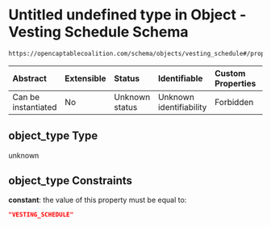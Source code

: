 # Untitled undefined type in Object - Vesting Schedule Schema

```txt
https://opencaptablecoalition.com/schema/objects/vesting_schedule#/properties/object_type
```



| Abstract            | Extensible | Status         | Identifiable            | Custom Properties | Additional Properties | Access Restrictions | Defined In                                                                                              |
| :------------------ | :--------- | :------------- | :---------------------- | :---------------- | :-------------------- | :------------------ | :------------------------------------------------------------------------------------------------------ |
| Can be instantiated | No         | Unknown status | Unknown identifiability | Forbidden         | Allowed               | none                | [VestingSchedule.schema.json*](../../schema/objects/VestingSchedule.schema.json "open original schema") |

## object_type Type

unknown

## object_type Constraints

**constant**: the value of this property must be equal to:

```json
"VESTING_SCHEDULE"
```
